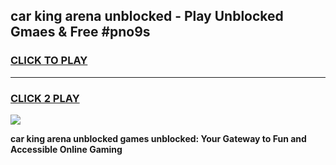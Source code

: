 
## car king arena unblocked - Play Unblocked Gmaes & Free #pno9s
<h3>
<a href="https://news.freeplayer.one?title=car_king_arena_unblocked&ref=24F">CLICK TO PLAY</a></h3>
<hr>

<h3>
<a href="https://news.freeplayer.one?title=car_king_arena_unblocked&ref=24F">CLICK 2 PLAY</a>
  
</h3>

<a href="https://news.freeplayer.one?title=car_king_arena_unblocked&ref=24F/"><img src="https://clearcache.store/games.png"></a>


**car king arena unblocked games unblocked: Your Gateway to Fun and Accessible Online Gaming**
